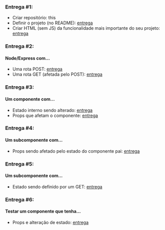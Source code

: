 ### Entrega #1:
- Criar repositório: this
- Definir o projeto (no README): [entrega](https://github.com/joaobb/Tender/blob/master/README.md)
- Criar HTML (sem JS) da funcionalidade mais importante do seu projeto: [entrega](https://github.com/joaobb/Tender/tree/master/frontend/HTML_Prototype)

### Entrega #2:
#### Node/Express com...
- Uma rota POST: [entrega](https://github.com/joaobb/Tender/blob/master/backend/api/v1/recipes.js)
- Uma rota GET (afetada pelo POST): [entrega](https://github.com/joaobb/Tender/blob/master/backend/api/v1/recipes.js)

### Entrega #3:
#### Um componente com...
- Estado interno sendo alterado: [entrega](https://github.com/joaobb/Tender/blob/master/frontend/ReactJS/src/view/SignIn.js)
- Props que afetam o componente: [entrega](https://github.com/joaobb/Tender/blob/master/frontend/ReactJS/src/components/General/Inputs/PasswordInput.js)

### Entrega #4:
#### Um subcomponente com...
- Props sendo afetado pelo estado do componente pai: [entrega](https://github.com/joaobb/Tender/blob/master/frontend/ReactJS/src/view/SignIn.js#L74)

### Entrega #5:
#### Um subcomponente com...
- Estado sendo definido por um GET: [entrega](https://github.com/joaobb/Tender/blob/master/frontend/ReactJS/src/view/Recipes/RecipeForm.js#L42)


### Entrega #6:
#### Testar um componente que tenha...
- Props e alteração de estado: [entrega](https://github.com/joaobb/Tender/blob/master/frontend/ReactJS/src/App.test.js)
